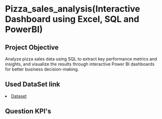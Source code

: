 # Pizza_sales_analysis(Interactive Dashboard using Excel, SQL and PowerBI)
## Project Objective
Analyze pizza sales data using SQL to extract key performance metrics and insights, and visualize the results through interactive Power BI dashboards for better business decision-making.
## Used DataSet link
<li>
<a href="https://drive.google.com/file/d/1Qm4CRgCWth0yPqv7fyl1BunoYVBAmoph/view?usp=drive_link">Dataset</a>
</li>

## Question KPI's

